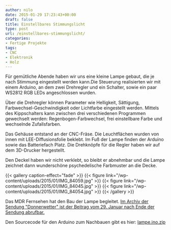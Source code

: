 ```yaml
---
author: nilo
date: 2015-01-29 17:23:43+00:00
draft: false
title: Einstellbares Stimmungslicht
type: post
url: /einstellbares-stimmungslicht/
categories:
- Fertige Projekte
tags:
- CNC
- Elektronik
- Holz
---
```


Für gemütliche Abende haben wir uns eine kleine Lampe gebaut, die je nach Stimmung eingestellt werden kann.Die Steuerung realisierten wir mit einem Arduino, an dem zwei Drehregler und ein Schalter, sowie ein paar WS2812 RGB LEDs angeschlossen wurden. <!-- more -->

Über die Drehregler können Parameter wie Helligkeit, Sättigung, Farbwechsel-Geschwindigkeit oder Lichtfarbe eingestellt werden. Mittels des Kippschalters kann zwischen drei verschiedenen Programmen gewechselt werden: Regenbogen-Farbwechsel, frei einstellbare Farbe und wechselnde Zufallsfarben.

Das Gehäuse entstand an der CNC-Fräse. Die Leuchtflächen wurden von innen mit LEE-Diffusionsfolie beklebt. Im Fuß der Lampe finden der Arduino sowie das Batteriefach Platz. Die Drehknöpfe für die Regler haben wir auf dem 3D-Drucker hergestellt.

Den Deckel haben wir nicht verklebt, so bleibt er abnehmbar und die Lampe zeichnet dann wunderschöne psychedelische Farbmuster an die Decke.


{{< gallery caption-effect="fade" >}}
  {{< figure link="/wp-content/uploads/2015/01/IMG_84059.jpg" >}}
{{< figure link="/wp-content/uploads/2015/01/IMG_84045.jpg" >}}
{{< figure link="/wp-content/uploads/2015/01/IMG_84054.jpg" >}}
{{< /gallery >}}

Das MDR Fernsehen hat den Bau der Lampe begleitet. [Im Archiv der Sendung "Donnerwetter" ist der Beitrag vom 29. Januar nach Ende der Sendung abrufbar.](https://www.mdr.de/donnerwetter/index.html)

Den Sourcecode für den Arduino zum Nachbauen gibt es hier: [lampe.ino.zip](/wp-content/uploads/2015/01/lampe.ino_.zip)
